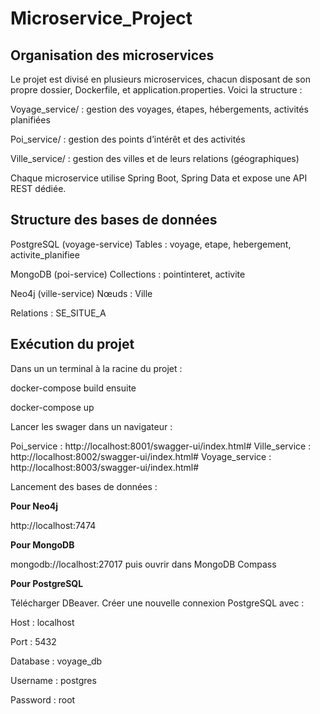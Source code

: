 # Microservice_Project

## Organisation des microservices
Le projet est divisé en plusieurs microservices, chacun disposant de son propre dossier, Dockerfile, et application.properties. Voici la structure :

Voyage_service/ : gestion des voyages, étapes, hébergements, activités planifiées

Poi_service/ : gestion des points d’intérêt et des activités

Ville_service/ : gestion des villes et de leurs relations (géographiques)

Chaque microservice utilise Spring Boot, Spring Data et expose une API REST dédiée.

## Structure des bases de données
PostgreSQL (voyage-service) Tables : voyage, etape, hebergement, activite_planifiee

MongoDB (poi-service) Collections : pointinteret, activite

Neo4j (ville-service) Nœuds : Ville

Relations : SE_SITUE_A

## Exécution du projet

Dans un un terminal à la racine du projet :

docker-compose build ensuite 

docker-compose up

Lancer les swager dans un navigateur : 

Poi_service : http://localhost:8001/swagger-ui/index.html# 
Ville_service : http://localhost:8002/swagger-ui/index.html# 
Voyage_service : http://localhost:8003/swagger-ui/index.html#

Lancement des bases de données :

**Pour Neo4j** 

http://localhost:7474

**Pour MongoDB** 

mongodb://localhost:27017 puis ouvrir dans MongoDB Compass

**Pour PostgreSQL**

Télécharger DBeaver. 
Créer une nouvelle connexion PostgreSQL avec :

Host : localhost 

Port : 5432 

Database : voyage_db

Username : postgres 

Password : root
